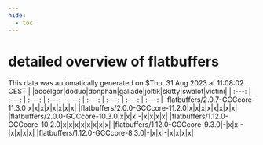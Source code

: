 ```yaml
---
hide:
  - toc
---
```


detailed overview of flatbuffers
================================


This data was automatically generated on $Thu, 31 Aug 2023 at 11:08:02 CEST
| |accelgor|doduo|donphan|gallade|joltik|skitty|swalot|victini|
| :---: | :---: | :---: | :---: | :---: | :---: | :---: | :---: | :---: |
|flatbuffers/2.0.7-GCCcore-11.3.0|x|x|x|x|x|x|x|x|
|flatbuffers/2.0.0-GCCcore-11.2.0|x|x|x|x|x|x|x|x|
|flatbuffers/2.0.0-GCCcore-10.3.0|x|x|x|-|x|x|x|x|
|flatbuffers/1.12.0-GCCcore-10.2.0|x|x|x|x|x|x|x|x|
|flatbuffers/1.12.0-GCCcore-9.3.0|-|x|x|-|x|x|x|x|
|flatbuffers/1.12.0-GCCcore-8.3.0|-|x|x|-|x|x|x|x|

